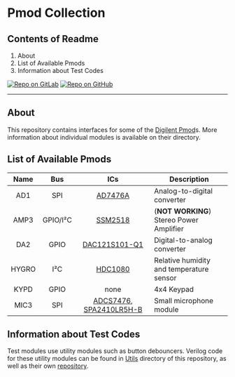 # Pmod Collection

## Contents of Readme

1. About
2. List of Available Pmods
3. Information about Test Codes

[![Repo on GitLab](https://img.shields.io/badge/repo-GitLab-6C488A.svg)](https://gitlab.com/suoglu/pmod)
[![Repo on GitHub](https://img.shields.io/badge/repo-GitHub-3D76C2.svg)](https://github.com/suoglu/Pmod)

---

## About

This repository contains interfaces for some of the [Digilent Pmod](https://reference.digilentinc.com/reference/pmod/start)s. More information about individual modules is available on their directory.

## List of Available Pmods

|   Name   | Bus | ICs |  Description |
| :------: | :----: | :----: | ------ |
|  AD1   |   SPI   | [AD7476A](https://www.analog.com/media/cn/technical-documentation/evaluation-documentation/AD7476A_7477A_7478A.pdf) | Analog-to-digital converter |
|  AMP3   |  GPIO/I²C  | [SSM2518](https://www.analog.com/media/en/technical-documentation/data-sheets/SSM2518.pdf) | (**NOT WORKING**) Stereo Power Amplifier  |
|  DA2   |   GPIO   | [DAC121S101-Q1](https://www.ti.com/lit/ds/symlink/dac121s101.pdf) | Digital-to-analog converter |
|  HYGRO   |   I²C   | [HDC1080](https://www.ti.com/lit/ds/symlink/hdc1080.pdf) | Relative humidity and temperature sensor |
|  KYPD   |   GPIO   | none | 4x4 Keypad |
|  MIC3   |   SPI   | [ADCS7476](http://www.ti.com/lit/ds/symlink/adcs7476.pdf), [SPA2410LR5H-B](https://reference.digilentinc.com/_media/reference/pmod/pmodmic3/mic3microphone_datasheet.pdf) | Small microphone module |

## Information about Test Codes

Test modules use utility modules such as button debouncers. Verilog code for these utility modules can be found in [Utils](Utils) directory of this repository, as well as their own [repository](https://gitlab.com/suoglu/verilog-utilty-modules).
